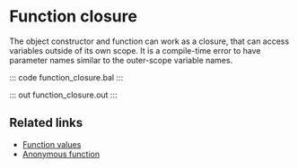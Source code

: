 # Function closure

The object constructor and function can work as a closure, that can access variables outside of its own scope. It is a compile-time error to have parameter names similar to the outer-scope variable names.

::: code function_closure.bal :::

::: out function_closure.out :::

## Related links
- [Function values](/learn/by-example/function-values/)
- [Anonymous function](/learn/by-example/anonymous-function/)
